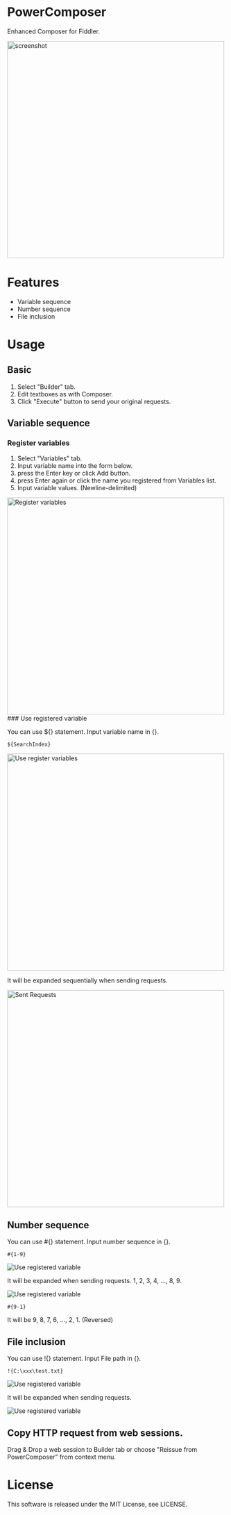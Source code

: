 # PowerComposer
Enhanced Composer for Fiddler.

<img src="https://raw.githubusercontent.com/takubokudori/PowerComposer/master/images/ss.PNG" width="500" height="500" alt="screenshot" >

# Features

- Variable sequence
- Number sequence
- File inclusion

# Usage

## Basic

1. Select "Builder" tab.
2. Edit textboxes as with Composer.
3. Click "Execute" button to send your original requests.

## Variable sequence

### Register variables

1. Select "Variables" tab.
2. Input variable name into the form below.
3. press the Enter key or click Add button.
4. press Enter again or click the name you registered from Variables list.
5. Input variable values. (Newline-delimited)

<img src="https://raw.githubusercontent.com/takubokudori/PowerComposer/master/images/var1.PNG" width="500" height="500" alt="Register variables" >
### Use registered variable

You can use ${} statement.
Input variable name in {}.

```
${SearchIndex}
```

<img src="https://raw.githubusercontent.com/takubokudori/PowerComposer/master/images/var2.PNG" width="500" height="500" alt="Use register variables" >

It will be expanded sequentially when sending requests.

<img src="https://raw.githubusercontent.com/takubokudori/PowerComposer/master/images/var3.PNG" width="500" height="500" alt="Sent Requests" >

## Number sequence

You can use #{} statement.
Input number sequence in {}.

```
#{1-9}
```
![Use registered variable](https://raw.githubusercontent.com/takubokudori/PowerComposer/master/images/Eseq.PNG)

It will be expanded when sending requests. 1, 2, 3, 4, ..., 8, 9.

![Use registered variable](https://raw.githubusercontent.com/takubokudori/PowerComposer/master/images/Rseq.PNG)

```
#{9-1}
```

It will be 9, 8, 7, 6, ..., 2, 1. (Reversed)

## File inclusion

You can use !{} statement.
Input File path in {}.

```
!{C:\xxx\test.txt}
```

![Use registered variable](https://raw.githubusercontent.com/takubokudori/PowerComposer/master/images/Efi.PNG)

It will be expanded when sending requests.

![Use registered variable](https://raw.githubusercontent.com/takubokudori/PowerComposer/master/images/Rfi.PNG)

## Copy HTTP request from web sessions.

Drag & Drop a web session to Builder tab or choose "Reissue from PowerComposer" from context menu.

# License
This software is released under the MIT License, see LICENSE.
